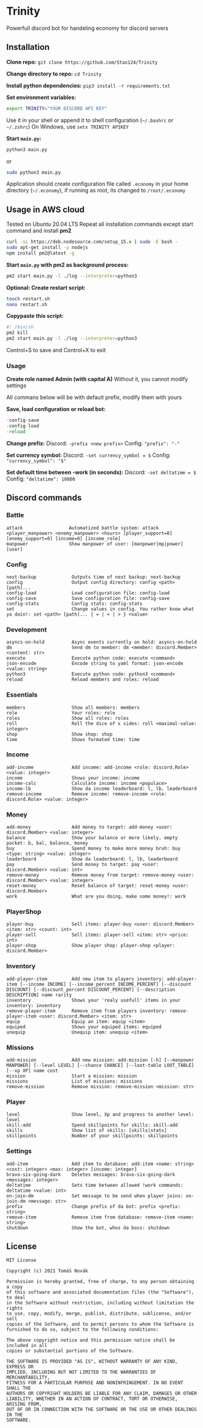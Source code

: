 # Trinity

Powerfull discord bot for handeling economy for discord servers

## Installation

**Clone repo:**
`git clone https://github.com/Stax124/Trinity`

**Change directory to repo:**
`cd Trinity`

**Install python dependencies:**
`pip3 install -r requirements.txt`

**Set environment variables:**

```sh
export TRINITY="YOUR DISCORD API KEY"
```

Use it in your shell or append it to shell configuration (`~/.bashrc` or `~/.zshrc`)
On Windows, use `setx TRINITY APIKEY`

**Start `main.py`:**

```sh
python3 main.py
```

or

```sh
sudo python3 main.py
```

Application should create configuration file called `.economy` in your home directory (`~/.economy`), if running as root, its changed to `/root/.economy`

## Usage in AWS cloud

Tested on Ubuntu 20.04 LTS
Repeat all installation commands except start command and install **pm2**

```sh
curl -sL https://deb.nodesource.com/setup_15.x | sudo -E bash -
sudo apt-get install -y nodejs
npm install pm2@latest -g
```

**Start `main.py` with pm2 as background process:**

```sh
pm2 start main.py -l ./log --interpreter=python3
```

**Optional: Create restart script:**

```sh
touch restart.sh
nano restart.sh
```

**Copypaste this script:**

```sh
#! /bin/sh
pm2 kill
pm2 start main.py -l ./log --interpreter=python3
```

Control+S to save and Control+X to exit

### Usage

**Create role named Admin (with capital A)**
Without it, you cannot modify settings

All commans below will be with default prefix, modify them with yours

**Save, load configuration or reload bot:**

```py
-config-save
-config-load
-reload
```

**Change prefix:**
Discord: `-prefix <new prefix>`
Config: `"prefix": "-"`

**Set currency symbol:**
Discord: `-set currency_symbol = $`
Config: `"currency_symbol": "$"`

**Set default time between -work (in seconds):**
Discord: `-set deltatime = $`
Config: `"deltatime": 10800`

## Discord commands

### Battle

```plain
attack                 Automatized battle system: attack <player_manpower> <enemy_manpower> <hours> [player_support=0] [enemy_support=0] [income=0] [income_role]
manpower               Show manpower of user: [manpower|mp|power] [user]
```

### Config

```plain
next-backup             Outputs time of next backup: next-backup
config                  Output config directory: config <path> [path]...
config-load             Load configuration file: config-load
config-save             Save configuration file: config-save
config-stats            Config stats: config-stats
set                     Change values in config. You rather know what ya doin!: set <path> [path]... { = | < | > } <value>
```

### Development

```plain
asyncs-on-hold          Async events currently on hold: asyncs-on-hold
dm                      Send dm to member: dm <member: discord.Member> <content: str>
execute                 Execute python code: execute <command>
json-encode             Encode string to yaml format: json-encode <value: string>
python3                 Execute python code: python3 <command>
reload                  Reload members and roles: reload
```

### Essentials

```plain
members                 Show all members: members
role                    Your roles: role
roles                   Show all roles: roles
roll                    Roll the dice of x sides: roll <maximal-value: integer>
shop                    Show shop: shop
time                    Shows formated time: time
```

### Income

```plain
add-income              Add income: add-income <role: discord.Role> <value: integer>
income                  Shows your income: income
income-calc             Calculate income: income <populace>
income-lb               Show da income leaderboard: l, lb, leaderboard
remove-income           Remove income: remove-income <role: discord.Role> <value: integer>
```

### Money

```plain
add-money               Add money to target: add-money <user: discord.Member> <value: integer>
balance                 Show your balance or more likely, empty pocket: b, bal, balance, money
buy                     Spend money to make more money bruh: buy <type: string> <value: integer>
leaderboard             Show da leaderboard: l, lb, leaderboard
pay                     Send money to target: pay <user: discord.Member> <value: int>
remove-money            Remove money from target: remove-money <user: discord.Member> <value: integer>
reset-money             Reset balance of target: reset-money <user: discord.Member>
work                    What are you doing, make some money!: work
```

### PlayerShop

```plain
player-buy              Sell items: player-buy <user: discord.Member> <item: str> <count: int>
player-sell             Sell items: player-sell <item: str> <price: int>
player-shop             Show player shop: player-shop <player: discord.Member>
```

### Inventory

```plain
add-player-item         Add new item to players inventory: add-player-item [--income INCOME] [--income_percent INCOME_PERCENT] [--discount DISCOUNT] [--discount_percent DISCOUNT_PERCENT] [--description DESCRIPTION] name rarity
inventory               Shows your 'realy usefull' items in your inventory: inventory
remove-player-item      Remove item from players inventory: remove-player-item <user: discord.Member> <item: str>
equip                   Equip an item: equip <item>
equiped                 Shows your equiped items: equiped
unequip                 Unequip item: unequip <item>
```

### Missions

```plain
add-mission             Add new mission: add-mission [-h] [--manpower MANPOWER] [--level LEVEL] [--chance CHANCE] [--loot-table LOOT_TABLE] [--xp XP] name cost
mission                 Start a mission: mission
missions                List of missions: missions
remove-mission          Remove mission: remove-mission <mission: str>
```

### Player

```plain
level                   Show level, Xp and progress to another level: level
skill-add               Spend skillpoints for skills: skill-add
skills                  Show list of skills: [skills|stats]
skillpoints             Number of your skillpoints: skillpoints
```

### Settings

```plain
add-item                Add item to database: add-item <name: string> <cost: integer> <max: integer> [income: integer]
bravo-six-going-dark    Deletes messages: bravo-six-going-dark <messages: integer>
deltatime               Sets time between allowed !work commands: deltatime <value: int>
on-join-dm              Set message to be send when player joins: on-join-dm <message: str>
prefix                  Change prefix of da bot: prefix <prefix: string>
remove-item             Remove item from database: remove-item <name: string>
shutdown                Show the bot, whos da boss: shutdown
```

## License

```plain
MIT License

Copyright (c) 2021 Tomáš Novák

Permission is hereby granted, free of charge, to any person obtaining a copy
of this software and associated documentation files (the "Software"), to deal
in the Software without restriction, including without limitation the rights
to use, copy, modify, merge, publish, distribute, sublicense, and/or sell
copies of the Software, and to permit persons to whom the Software is
furnished to do so, subject to the following conditions:

The above copyright notice and this permission notice shall be included in all
copies or substantial portions of the Software.

THE SOFTWARE IS PROVIDED "AS IS", WITHOUT WARRANTY OF ANY KIND, EXPRESS OR
IMPLIED, INCLUDING BUT NOT LIMITED TO THE WARRANTIES OF MERCHANTABILITY,
FITNESS FOR A PARTICULAR PURPOSE AND NONINFRINGEMENT. IN NO EVENT SHALL THE
AUTHORS OR COPYRIGHT HOLDERS BE LIABLE FOR ANY CLAIM, DAMAGES OR OTHER
LIABILITY, WHETHER IN AN ACTION OF CONTRACT, TORT OR OTHERWISE, ARISING FROM,
OUT OF OR IN CONNECTION WITH THE SOFTWARE OR THE USE OR OTHER DEALINGS IN THE
SOFTWARE.
```
